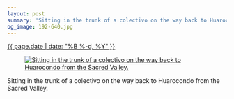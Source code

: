 ```yaml
---
layout: post
summary: 'Sitting in the trunk of a colectivo on the way back to Huarocondo from the Sacred Valley.'
og_image: 192-640.jpg
---
```


<p>
 <time>
  <a href="/192">
   {{ page.date | date: "%B %-d, %Y" }}
  </a>
 </time>
 <a href="/192">
  <figure data-taken="11/14/2013">
   <img alt="Sitting in the trunk of a colectivo on the way back to Huarocondo from the Sacred Valley." sizes="(min-width: 700px) 50vw, calc(100vw - 2rem)" src="{{ site.assets_url }}/192-320.jpg" srcset="{{ site.assets_url }}/192-640.jpg 640w, {{ site.assets_url }}/192-480.jpg 480w, {{ site.assets_url }}/192-320.jpg 320w, {{ site.assets_url }}/192-160.jpg 160w"/>
  </figure>
 </a>
 <span>
  Sitting in the trunk of a colectivo on the way back to Huarocondo from the Sacred Valley.
 </span>
</p>
